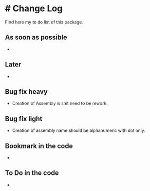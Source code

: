 # # Change Log   
Find here my to do list of this package.

## As soon as possible
- 

## Later
- 

## Bug fix heavy
- Creation of Assembly is shit need to be rework.

## Bug fix light
- Creation of assembly name should be alphanumeric with dot only.

## Bookmark in the code
-

## To Do in the code
-